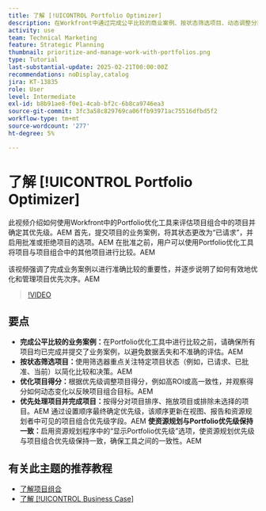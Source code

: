 ```yaml
---
title: 了解 [!UICONTROL Portfolio Optimizer]
description: 在Workfront中通过完成公平比较的商业案例、按状态筛选项目、动态调整分数、有效地排列项目优先顺序以及根据项目组合目标调整资源规划来优化项目管理。
activity: use
team: Technical Marketing
feature: Strategic Planning
thumbnail: prioritize-and-manage-work-with-portfolios.png
type: Tutorial
last-substantial-update: 2025-02-21T00:00:00Z
recommendations: noDisplay,catalog
jira: KT-13835
role: User
level: Intermediate
exl-id: b8b91ae8-f0e1-4cab-bf2c-6b8ca9746ea3
source-git-commit: 3fc3a58c829769ca06ffb93971ac75516dfbd5f2
workflow-type: tm+mt
source-wordcount: '277'
ht-degree: 5%

---
```


# 了解 [!UICONTROL Portfolio Optimizer]

此视频介绍如何使用Workfront中的Portfolio优化工具来评估项目组合中的项目并确定其优先级。&#x200B;AEM 首先，提交项目的业务案例，将其状态更改为“已请求”，并启用批准或拒绝项目的选项。&#x200B;AEM 在批准之前，用户可以使用Portfolio优化工具将项目与项目组合中的其他项目进行比较。&#x200B;AEM

该视频强调了完成业务案例以进行准确比较的重要性，并逐步说明了如何有效地优化和管理项目优先次序。&#x200B;AEM

>[!VIDEO](https://video.tv.adobe.com/v/3446285/?quality=12&learn=on&enablevpops&captions=chi_hans)

## 要点

* **完成公平比较的业务案例：**&#x200B;在Portfolio优化工具中进行比较之前，请确保所有项目均已完成并提交了业务案例，以避免数据丢失和不准确的评估。&#x200B;AEM
* **按状态筛选项目：**&#x200B;使用筛选器重点关注特定项目状态（例如，已请求、已批准、当前）以简化比较和决策。&#x200B;AEM
* **优化项目得分：**&#x200B;根据优先级调整项目得分，例如高ROI或高一致性，并观察得分如何动态变化以反映项目组合目标。&#x200B;AEM
* **优先处理项目并完成项目：**&#x200B;按得分对项目排序、拖放项目或排除未选择的项目。&#x200B;AEM 通过设置顺序最终确定优先级，该顺序更新在视图、报告和资源规划者中可见的项目组合优先级字段。&#x200B;AEM **使资源规划与Portfolio优先级保持一致：**&#x200B;启用资源规划程序中的“显示Portfolio优先级”选项，使资源规划优先级与项目组合优先级保持一致，确保工具之间的一致性。&#x200B;AEM


## 有关此主题的推荐教程

* [了解项目组合](/help/portfolios-and-programs/overview-of-adobe-workfront-portfolios.md)
* [了解 [!UICONTROL Business Case]](/help/portfolios-and-programs/introduction-to-the-business-case.md)
